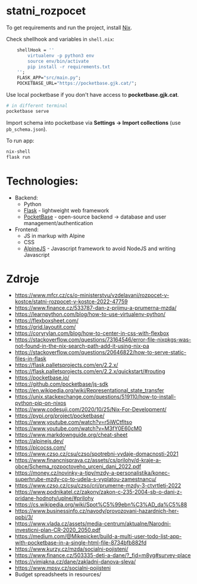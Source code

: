 # statni_rozpocet
To get requirements and run the project, install [Nix](https://nixos.org/).

Check shellhook and variables in `shell.nix`:

```nix
    shellHook = ''
        virtualenv -p python3 env
        source env/bin/activate
        pip install -r requirements.txt
    '';
    FLASK_APP="src/main.py";
    POCKETBASE_URL="https://pocketbase.gjk.cat/";
```

Use local pocketbase if you don't have access to **pocketbase.gjk.cat**.

```sh
# in different terminal
pocketbase serve
```

Import schema into pocketbase via **Settings -> Import collections** (use `pb_schema.json`).

To run app:

```sh
nix-shell
flask run
```

# Technologies:
- Backend:
    - Python
    - [Flask](https://flask.palletsprojects.com/en/2.2.x/) - lightweight web framework
    - [PocketBase](https://pocketbase.io/) - open-source backend -> database and user management/authentication
- Frontend:
    - JS in markup with Alpine
    - CSS
    - [AlpineJS](https://alpinejs.dev) - Javascript framework to avoid NodeJS and writing Javascript

# Zdroje
- <https://www.mfcr.cz/cs/o-ministerstvu/vzdelavani/rozpocet-v-kostce/statni-rozpocet-v-kostce-2022-47759>
- <https://www.finance.cz/533787-dan-z-prijmu-a-prumerna-mzda/>
- <https://learnpython.com/blog/how-to-use-virtualenv-python/>
- <https://flexboxsheet.com/>
- <https://grid.layoutit.com/>
- <https://coryrylan.com/blog/how-to-center-in-css-with-flexbox>
- <https://stackoverflow.com/questions/73164546/error-file-nixpkgs-was-not-found-in-the-nix-search-path-add-it-using-nix-pa>
- <https://stackoverflow.com/questions/20646822/how-to-serve-static-files-in-flask>
- <https://flask.palletsprojects.com/en/2.2.x/>
- <https://flask.palletsprojects.com/en/2.2.x/quickstart/#routing>
- <https://pocketbase.io/>
- <https://github.com/pocketbase/js-sdk>
- <https://en.wikipedia.org/wiki/Representational_state_transfer>
- <https://unix.stackexchange.com/questions/519110/how-to-install-python-pip-on-nixos>
- <https://www.codesuji.com/2020/10/25/Nix-For-Development/>
- <https://pypi.org/project/pocketbase/>
- <https://www.youtube.com/watch?v=r5iWCtfltso>
- <https://www.youtube.com/watch?v=M3fY0E60cM0>
- <https://www.markdownguide.org/cheat-sheet>
- <https://alpinejs.dev/>
- <https://picocss.com/>
- <https://www.czso.cz/csu/czso/spotrebni-vydaje-domacnosti-2021>
- <https://www.financnisprava.cz/assets/cs/prilohy/d-kraje-a-obce/Schema_rozpoctoveho_urceni_dani_2022.pdf>
- <https://money.cz/novinky-a-tipy/mzdy-a-personalistika/konec-superhrube-mzdy-co-to-udela-s-vyplatou-zamestnancu/>
- <https://www.czso.cz/csu/czso/cri/prumerne-mzdy-3-ctvrtleti-2022>
- <https://www.podnikatel.cz/zakony/zakon-c-235-2004-sb-o-dani-z-pridane-hodnoty/uplne/#prilohy>
- <https://cs.wikipedia.org/wiki/Spot%C5%99ebn%C3%AD_da%C5%88>
- <https://www.businessinfo.cz/navody/provozovani-hazardnich-her-ppbi/3/>
- <https://www.vlada.cz/assets/media-centrum/aktualne/Narodni-investicni-plan-CR-2020_2050.pdf>
- <https://medium.com/@Mikepicker/build-a-multi-user-todo-list-app-with-pocketbase-in-a-single-html-file-8734bfb882fd>
- <https://www.kurzy.cz/mzda/socialni-pojisteni/>
- <https://www.finance.cz/503335-deti-a-dane/?_fid=m8yg#survey-place>
- <https://vimjakna.cz/dane/zakladni-danova-sleva/>
- <https://www.mpsv.cz/socialni-pojisteni>
- Budget spreadsheets in resources/

